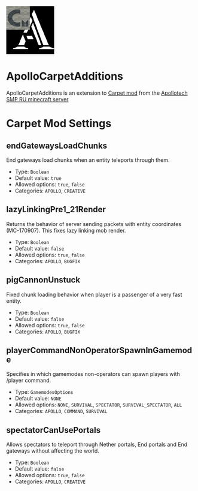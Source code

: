 <img src="./src/main/resources/assets/apollocarpetadditions/icon.png" width="128px"/>

# ApolloCarpetAdditions

ApolloCarpetAdditions is an extension to [Carpet mod] from the [Apollotech SMP RU minecraft server]

[Carpet mod]: https://github.com/gnembon/fabric-carpet
[Apollotech SMP RU minecraft server]: https://discord.gg/xtUtuQjrkz

# Carpet Mod Settings
## endGatewaysLoadChunks
End gateways load chunks when an entity teleports through them.
* Type: `Boolean`
* Default value: `true`
* Allowed options: `true`, `false`
* Categories: `APOLLO`, `CREATIVE`

## lazyLinkingPre1_21Render
Returns the behavior of server sending packets with entity coordinates (MC-170907). This fixes lazy linking mob render.
* Type: `Boolean`
* Default value: `false`
* Allowed options: `true`, `false`
* Categories: `APOLLO`, `BUGFIX`

## pigCannonUnstuck
Fixed chunk loading behavior when player is a passenger of a very fast entity.
* Type: `Boolean`
* Default value: `false`
* Allowed options: `true`, `false`
* Categories: `APOLLO`, `BUGFIX`

## playerCommandNonOperatorSpawnInGamemode
Specifies in which gamemodes non-operators can spawn players with /player command.
* Type: `GamemodesOptions`
* Default value: `NONE`
* Allowed options: `NONE`, `SURVIVAL`, `SPECTATOR`, `SURVIVAL_SPECTATOR`, `ALL`
* Categories: `APOLLO`, `COMMAND`, `SURVIVAL`

## spectatorCanUsePortals
Allows spectators to teleport through Nether portals, End portals and End gateways without affecting the world.
* Type: `Boolean`
* Default value: `false`
* Allowed options: `true`, `false`
* Categories: `APOLLO`, `CREATIVE`
